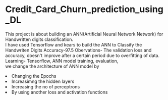 # Credit_Card_Churn_prediction_using_DL
This project is about building an ANN(Artificial Neural Network Network) for Handwritten digits classification.
<br>
I have used Tensorflow and kears to build the ANN to Classify the Handwriten Digits 
Accuracy-97.5
Obervations- The validation loss and accuracy, doesn't improve after a certain period due to overfitting of data.
Learning- Tensorflow, ANN model training, evaluation, <br> we change the architecture of ANN model by 
<list>
<li>Changing the Epochs</li>
<li>Increasimng the hidden layers</li>
<li>Increasing the no of perceptrons</li>
<li>By using another loss and activation functions </li>
</list>
